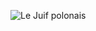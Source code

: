 ![Le Juif polonais](https://upload.wikimedia.org/wikipedia/commons/thumb/6/6b/Hubertine_Auclert_1910.jpg/350px-Hubertine_Auclert_1910.jpg)